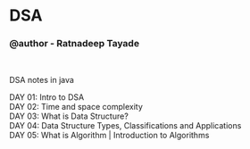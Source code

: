 # DSA
<h3>@author - Ratnadeep Tayade</h3><br>

DSA notes in java<br>

DAY 01: Intro to DSA<br>
DAY 02: Time and space complexity<br>
DAY 03: What is Data Structure?<br>
DAY 04: Data Structure Types, Classifications and Applications<br>
DAY 05: What is Algorithm | Introduction to Algorithms<br>


